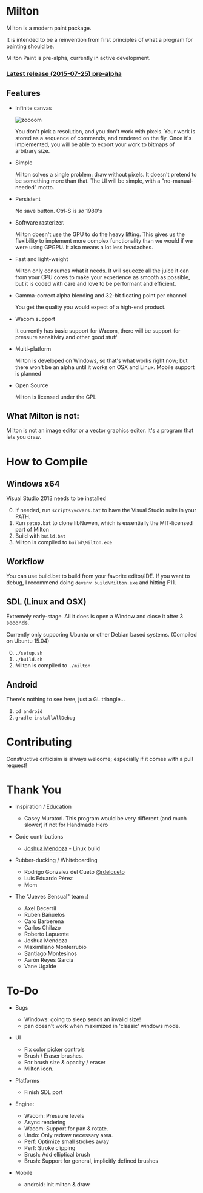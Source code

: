 Milton
======

Milton is a modern paint package.

It is intended to be a reinvention from first principles of what a program for painting should be.

Milton Paint is pre-alpha, currently in active development.

### [Latest release (2015-07-25) pre-alpha](https://github.com/serge-rgb/milton/releases/tag/prealpha001)

Features
--------

- Infinite canvas

    ![zoooom](http://i.imgur.com/fqOhPlr.gif)

    You don't pick a resolution, and you don't work with pixels.  Your work is
    stored as a sequence of commands, and rendered on the fly. Once it's
    implemented, you will be able to export your work to bitmaps of arbitrary
    size.

- Simple

    Milton solves a single problem: draw without pixels. It doesn't pretend to be
    something more than that. The UI will be simple, with a "no-manual-needed" motto.

- Persistent

    No save button. Ctrl-S is *so* 1980's

- Software rasterizer.

    Milton doesn't use the GPU to do the heavy lifting. This gives us the
    flexibility to implement more complex functionality than we would if we were
    using GPGPU. It also means a lot less headaches.

- Fast and light-weight

    Milton only consumes what it needs. It will squeeze all the juice it can from your
    CPU cores to make your experience as smooth as possible, but it is coded
    with care and love to be performant and efficient.

- Gamma-correct alpha blending and 32-bit floating point per channel

    You get the quality you would expect of a high-end product.

- Wacom support

    It currently has basic support for Wacom, there will be support for pressure
    sensitiviry and other good stuff

- Multi-platform

    Milton is developed on Windows, so that's what works right now; but there won't be an alpha until
    it works on OSX and Linux. Mobile support is planned

- Open Source

    Milton is licensed under the GPL


What Milton is not:
-------------------

Milton is not an image editor or a vector graphics editor. It's a program that lets you draw.

How to Compile
==============

Windows x64
-----------

Visual Studio 2013 needs to be installed

0. If needed, run `scripts\vcvars.bat` to have the Visual Studio suite in your PATH.
1. Run `setup.bat` to clone libNuwen, which is essentially the MIT-licensed part of Milton
2. Build with `build.bat`
3. Milton is compiled to `build\Milton.exe`

Workflow
--------

You can use build.bat to build from your favorite editor/IDE. If you want to
debug, I recommend doing `devenv build\Milton.exe` and hitting F11.


SDL (Linux and OSX)
-------------------

Extremely early-stage. All it does is open a Window and close it after 3 seconds.

Currently only supporing Ubuntu or other Debian based systems. (Compiled on Ubuntu 15.04)

0. `./setup.sh`
1. `./build.sh`
2. Milton is compiled to `./milton`

Android
-------

There's nothing to see here, just a GL triangle...

1. `cd android`
2. `gradle installAllDebug`


Contributing
============
Constructive criticisim is always welcome; especially if it comes with a pull request!

Thank You
=========

* Inspiration / Education
    * Casey Muratori. This program would be very different (and much slower) if not for Handmade Hero

* Code contributions
    * [Joshua Mendoza](https://github.com/jomendoz) - Linux build

* Rubber-ducking / Whiteboarding
    * Rodrigo Gonzalez del Cueto [@rdelcueto](https://twitter.com/rdelcueto)
    * Luis Eduardo Pérez
    * Mom

* The "Jueves Sensual" team :)
    * Axel Becerril
    * Ruben Bañuelos
    * Caro Barberena
    * Carlos Chilazo
    * Roberto Lapuente
    * Joshua Mendoza
    * Maximiliano Monterrubio
    * Santiago Montesinos
    * Aarón Reyes García
    * Vane Ugalde


To-Do
=====

* Bugs
    * Windows: going to sleep sends an invalid size!
    * pan doesn't work when maximized in 'classic' windows mode.

* UI
    * Fix color picker controls
    * Brush / Eraser brushes.
    * For brush size & opacity / eraser
    * Milton icon.

* Platforms
    * Finish SDL port

* Engine:
    * Wacom: Pressure levels
    * Async rendering
    * Wacom: Support for pan & rotate.
    * Undo: Only redraw necessary area.
    * Perf: Optimize small strokes away
    * Perf: Stroke clipping
    * Brush: Add elliptical brush
    * Brush: Support for general, implicitly defined brushes

* Mobile
    * android: Init milton & draw
